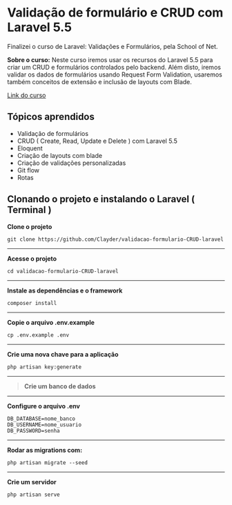 	

**Validação de formulário e CRUD com Laravel 5.5**
==============================================

Finalizei o curso de Laravel: Validações e Formulários, pela School of Net. 

**Sobre o curso:** Neste curso iremos usar os recursos do Laravel 5.5 para criar um CRUD e formulários controlados pelo backend. Além disto, iremos validar os dados de formulários usando Request Form Validation, usaremos também conceitos de extensão e inclusão de layouts com Blade.

[Link do curso](https://www.schoolofnet.com/curso-laravel-validacoes-e-formularios-rev2/)

**Tópicos aprendidos**
------------------

 - Validação de formulários
 - CRUD ( Create, Read, Update e Delete ) com Laravel 5.5
 - Eloquent
 - Criação de layouts com blade
 - Criação de validações personalizadas
 - Git flow 
 - Rotas

**Clonando o projeto e instalando o Laravel ( Terminal )**
------------------------------------------

**Clone o projeto**

    git clone https://github.com/Clayder/validacao-formulario-CRUD-laravel


----------

**Acesse o projeto**

    cd validacao-formulario-CRUD-laravel

----------

**Instale as dependências e o framework**

    composer install

----------

**Copie o arquivo .env.example**

    cp .env.example .env

----------

**Crie uma nova chave para a aplicação**

    php artisan key:generate

----------

>**Crie um banco de dados**

----------

**Configure o arquivo  .env**

    DB_DATABASE=nome_banco
    DB_USERNAME=nome_usuario
    DB_PASSWORD=senha

----------

**Rodar as migrations com:**

    php artisan migrate --seed    

----------

**Crie um servidor**

    php artisan serve